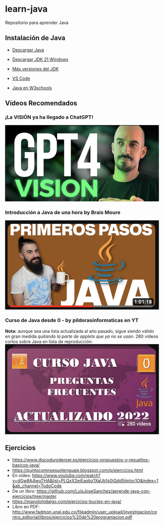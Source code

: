 # learn-java
Repositorio para aprender Java

## Instalación de Java
- [Descargar Java](https://www.java.com/es/download/ie_manual.jsp)
- [Descargar JDK 21 Windows](https://download.oracle.com/java/21/latest/jdk-21_windows-x64_bin.msi)
- [Más versiones del JDK](https://www.oracle.com/java/technologies/downloads)
- [VS Code](https://code.visualstudio.com/download)

- [Java en W3schools](https://www.w3schools.com/java/default.asp)

## Vídeos Recomendados
### ¡La VISIÓN ya ha llegado a ChatGPT!
[![ChatGPT4V](captura.png)](https://www.youtube.com/watch?v=mu0pCB6ZgWI "Análisis de GPT-4V | ¡La VISIÓN ya ha llegado a ChatGPT!")
### Introducción a Java de una hora by Brais Moure
[![Vídeo Brais M. de Java](captura3.png)](https://www.youtube.com/watch?v=W86KTBSiX2o&ab_channel=MoureDevbyBraisMoure "JAVA Desde Cero: Primeros Pasos en una hora")
### Curso de Java desde 0 - by pildorasinformaticas en YT
**Nota:** aunque sea una lista actualizada al año pasado, sigue siendo válido en gran medida *quitando la parte de applets que ya no se usan*.
280 vídeos cortos sobre Java en lista de reproducción:
[![Lista de Java](captura2.png)](https://youtu.be/U709qY6S9rA?si=RyuySBmg9on3_Qyo "Curso de Java desde 0 - by pildorasinformaticas")

## Ejercicios

- https://www.discoduroderoer.es/ejercicios-propuestos-y-resueltos-basicos-java/
- https://puntocomnoesunlenguaje.blogspot.com/p/ejercicios.html
- En vídeo: https://www.youtube.com/watch?v=dGw8A4wuTHA&list=PLQxX2eiEaqbz1XaUb1s0iQdd5ijpIoc1O&index=1&ab_channel=TodoCode
- De un libro: https://github.com/LuisJoseSanchez/aprende-java-con-ejercicios/tree/master
- https://manolohidalgo.com/ejercicios-bucles-en-java/
- Libro en PDF: http://www.fadmon.unal.edu.co/fileadmin/user_upload/investigacion/centro_editorial/libros/ejercicios%20de%20programacion.pdf


